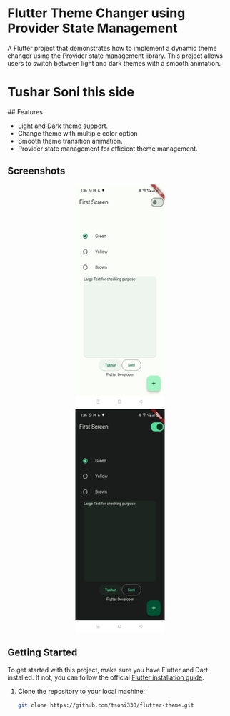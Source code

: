 # Flutter Theme Changer using Provider State Management

A Flutter project that demonstrates how to implement a dynamic theme changer using the Provider state management library. This project allows users to switch between light and dark themes with a smooth animation.
<h1>Tushar Soni this side</h1>
## Features

- Light and Dark theme support.
- Change theme with multiple color option
- Smooth theme transition animation.
- Provider state management for efficient theme management.

## Screenshots

<div align="center">
    <img src="https://github.com/tsoni330/flutter-theme/blob/main/lib/Screenshots/Light%20Theme.jpg" width="200px" height="500px"</img> 
</div>
<div align="center">
    <img src="https://github.com/tsoni330/flutter-theme/blob/main/lib/Screenshots/Dark%20Theme.jpg" width="200px" height="500px"</img> 
</div>

## Getting Started

To get started with this project, make sure you have Flutter and Dart installed. If not, you can follow the official [Flutter installation guide](https://flutter.dev/docs/get-started/install).

1. Clone the repository to your local machine:

   ```bash
   git clone https://github.com/tsoni330/flutter-theme.git
